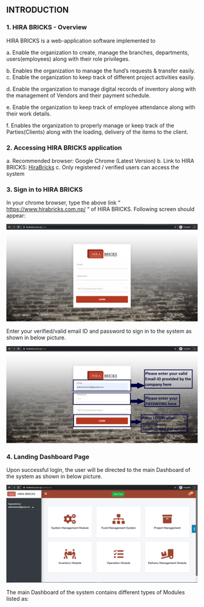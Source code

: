 ## INTRODUCTION

### 1. HIRA BRICKS - Overview
HIRA BRICKS is a web-application software implemented to

a.	Enable the organization to create, manage the branches, departments, users(employees) along with their role privileges.

b.	Enables the organization to manage the fund’s requests & transfer easily.
c.	Enable the organization to keep track of different project activities easily.

d.	Enable the organization to manage digital records of inventory along with the management of Vendors and their payment schedule.

e.	Enable the organization to keep track of employee attendance along with their work details.

f.	Enables the organization to properly manage or keep track of the Parties(Clients) along with the loading, delivery of the items to the client.

### 2. Accessing HIRA BRICKS application
a.	Recommended browser: Google Chrome (Latest Version)
b.	Link to HIRA BRICKS: [HiraBricks](https://www.hirabricks.com.np/)
c.	Only registered / verified users can access the system

### 3.  Sign in to HIRA BRICKS
	
In your chrome browser, type the above link “ https://www.hirabricks.com.np/ “ of HIRA BRICKS. Following screen should appear: 

![HiraBricks](/images/hira1.png#thumbnail)
<!-- <img src="/images/hira1.png" alt="Hira"	title="Hira1" width="1000" height="800" /> -->
<!-- ![](images/hira1.png | 100*20) -->

Enter your verified/valid email ID and password to sign in to the system as shown in below picture.

![](images/hira2.png#thumbnail)

### 4. Landing Dashboard Page


Upon successful login, the user will be directed to the main Dashboard of the system as shown in below picture.

![](images/hira3.png#thumbnail)

The main Dashboard of the system contains different types of Modules listed as:


